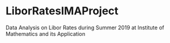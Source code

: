 # LiborRatesIMAProject
Data Analysis on Libor Rates during Summer 2019 at Institute of Mathematics and its Application
